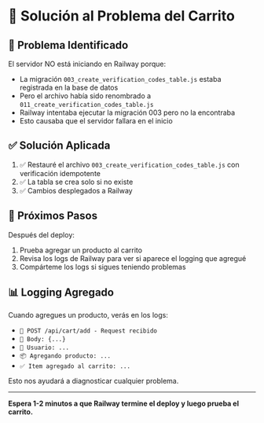 # 🛒 Solución al Problema del Carrito

## 🔴 Problema Identificado
El servidor NO está iniciando en Railway porque:
- La migración `003_create_verification_codes_table.js` estaba registrada en la base de datos
- Pero el archivo había sido renombrado a `011_create_verification_codes_table.js`
- Railway intentaba ejecutar la migración 003 pero no la encontraba
- Esto causaba que el servidor fallara en el inicio

## ✅ Solución Aplicada
1. ✅ Restauré el archivo `003_create_verification_codes_table.js` con verificación idempotente
2. ✅ La tabla se crea solo si no existe
3. ✅ Cambios desplegados a Railway

## 🧪 Próximos Pasos
Después del deploy:
1. Prueba agregar un producto al carrito
2. Revisa los logs de Railway para ver si aparece el logging que agregué
3. Compárteme los logs si sigues teniendo problemas

## 📊 Logging Agregado
Cuando agregues un producto, verás en los logs:
- `🛒 POST /api/cart/add - Request recibido`
- `📝 Body: {...}`
- `👤 Usuario: ...`
- `📦 Agregando producto: ...`
- `✅ Item agregado al carrito: ...`

Esto nos ayudará a diagnosticar cualquier problema.

---

**Espera 1-2 minutos a que Railway termine el deploy y luego prueba el carrito.**

